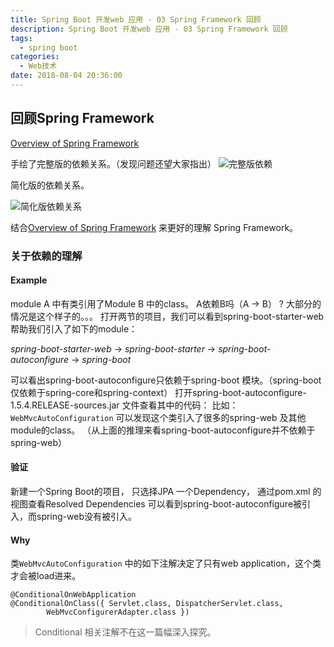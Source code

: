 ```yaml
---
title: Spring Boot 开发web 应用 - 03 Spring Framework 回顾
description: Spring Boot 开发web 应用 - 03 Spring Framework 回顾
tags:
  - spring boot
categories:
  - Web技术
date: 2018-08-04 20:36:00
---
```

## 回顾Spring Framework

[Overview of Spring Framework](http://docs.spring.io/spring/docs/current/spring-framework-reference/html/overview.html)

手绘了完整版的依赖关系。（发现问题还望大家指出）
![完整版依赖](/assets/preimg/Spring-Boot-And-Spring-Cloud/spring-dependency.jpg)

简化版的依赖关系。

![简化版依赖关系](/assets/preimg/Spring-Boot-And-Spring-Cloud/spring-dependency-complete.jpg)

结合[Overview of Spring Framework](http://docs.spring.io/spring/docs/current/spring-framework-reference/html/overview.html) 来更好的理解 Spring Framework。

### 关于依赖的理解
#### Example
module A 中有类引用了Module B 中的class。 A依赖B吗（A -> B） ?
大部分的情况是这个样子的。。。
打开两节的项目，我们可以看到spring-boot-starter-web 帮助我们引入了如下的module： 

*spring-boot-starter-web* -> *spring-boot-starter* -> *spring-boot-autoconfigure* -> *spring-boot*

可以看出spring-boot-autoconfigure只依赖于spring-boot 模块。（spring-boot 仅依赖于spring-core和spring-context）
打开spring-boot-autoconfigure-1.5.4.RELEASE-sources.jar 文件查看其中的代码： 比如：`WebMvcAutoConfiguration` 可以发现这个类引入了很多的spring-web 及其他module的class。 （从上面的推理来看spring-boot-autoconfigure并不依赖于spring-web）

#### 验证
新建一个Spring Boot的项目， 只选择JPA 一个Dependency， 通过pom.xml  的视图查看Resolved Dependencies 可以看到spring-boot-autoconfigure被引入，而spring-web没有被引入。

#### Why

类`WebMvcAutoConfiguration` 中的如下注解决定了只有web application，这个类才会被load进来。
```
@ConditionalOnWebApplication
@ConditionalOnClass({ Servlet.class, DispatcherServlet.class,
		WebMvcConfigurerAdapter.class })
```
> Conditional 相关注解不在这一篇幅深入探究。


